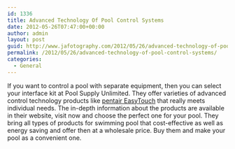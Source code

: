 ```yaml
---
id: 1336
title: Advanced Technology Of Pool Control Systems
date: 2012-05-26T07:47:00+00:00
author: admin
layout: post
guid: http://www.jafotography.com/2012/05/26/advanced-technology-of-pool-control-systems/
permalink: /2012/05/26/advanced-technology-of-pool-control-systems/
categories:
  - General
---
```

If you want to control a pool with separate equipment, then you can select your interface kit at Pool Supply Unlimited. They offer varieties of advanced control technology products like [pentair EasyTouch](http://www.poolsupplyunlimited.com/products/PentairIntellitouch/43) that really meets individual needs. The in-depth information about the products are available in their website, visit now and choose the perfect one for your pool. They bring all types of products for swimming pool that cost-effective as well as energy saving and offer then at a wholesale price. Buy them and make your pool as a convenient one.